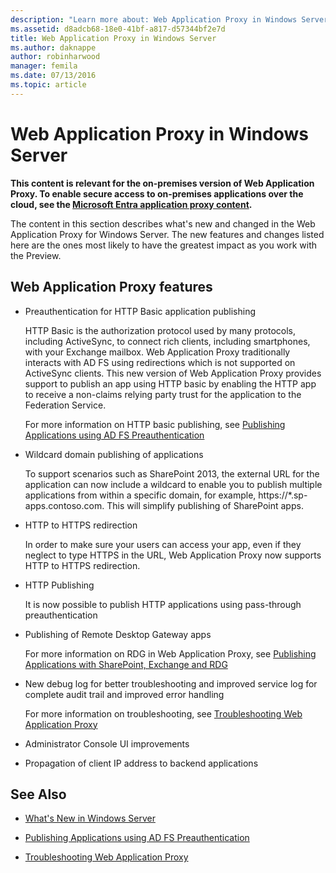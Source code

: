 ```yaml
---
description: "Learn more about: Web Application Proxy in Windows Server"
ms.assetid: d8adcb68-18e0-41bf-a817-d57344bf2e7d
title: Web Application Proxy in Windows Server
ms.author: daknappe
author: robinharwood
manager: femila
ms.date: 07/13/2016
ms.topic: article
---
```


# Web Application Proxy in Windows Server

**This content is relevant for the on-premises version of Web Application Proxy. To enable secure access to on-premises applications over the cloud, see the [Microsoft Entra application proxy content](/azure/active-directory/manage-apps/application-proxy).**

The content in this section describes what's new and changed in the Web Application Proxy for Windows Server. The new features and changes listed here are the ones most likely to have the greatest impact as you work with the Preview.

## Web Application Proxy features

- Preauthentication for HTTP Basic application publishing

  HTTP Basic is the authorization protocol used by many protocols, including ActiveSync, to connect rich clients, including smartphones, with your Exchange mailbox. Web Application Proxy traditionally interacts with AD FS using redirections which is not supported on ActiveSync clients. This new version of Web Application Proxy provides support to publish an app using HTTP basic by enabling the HTTP app to receive a non-claims relying party trust for the application to the Federation Service.

  For more information on HTTP basic publishing, see [Publishing Applications using AD FS Preauthentication](Publishing-Applications-using-AD-FS-Preauthentication.md#publish-an-application-that-uses-http-basic)

- Wildcard domain publishing of applications

  To support scenarios such as SharePoint 2013, the external URL for the application can now include a wildcard to enable you to publish multiple applications from within a specific domain, for example, https://*.sp-apps.contoso.com. This will simplify publishing of SharePoint apps.

- HTTP to HTTPS redirection

  In order to make sure your users can access your app, even if they neglect to type HTTPS in the URL, Web Application Proxy now supports HTTP to HTTPS redirection.

- HTTP Publishing

  It is now possible to publish HTTP applications using pass-through preauthentication

- Publishing of Remote Desktop Gateway apps

  For more information on RDG in Web Application Proxy, see [Publishing Applications with SharePoint, Exchange and RDG](../web-application-proxy/Publishing-Applications-with-SharePoint,-Exchange-and-RDG.md)

- New debug log for better troubleshooting and improved service log for complete audit trail and improved error handling

  For more information on troubleshooting, see [Troubleshooting Web Application Proxy](/previous-versions/windows/it-pro/windows-server-2012-R2-and-2012/dn770156(v=ws.11))

- Administrator Console UI improvements

- Propagation of client IP address to backend applications

## See Also

- [What's New in Windows Server](../../../get-started/whats-new-in-windows-server-2016.md)

- [Publishing Applications using AD FS Preauthentication](../web-application-proxy/Publishing-Applications-using-AD-FS-Preauthentication.md)

- [Troubleshooting Web Application Proxy](/previous-versions/windows/it-pro/windows-server-2012-R2-and-2012/dn770156(v=ws.11))
